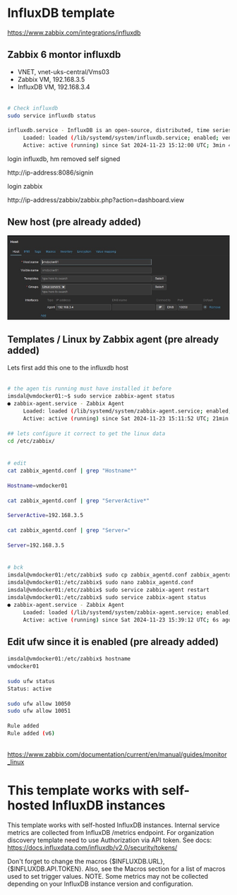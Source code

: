 # InfluxDB template

https://www.zabbix.com/integrations/influxdb

## Zabbix 6 montor influxdb

* VNET, vnet-uks-central/Vms03
* Zabbix VM, 192.168.3.5
* InfluxDB VM, 192.168.3.4

```bash

# Check influxdb
sudo service influxdb status

influxdb.service - InfluxDB is an open-source, distributed, time series database
     Loaded: loaded (/lib/systemd/system/influxdb.service; enabled; vendor preset: enabled)
     Active: active (running) since Sat 2024-11-23 15:12:00 UTC; 3min 4s ago
```

login influxdb, hm removed self signed

http://ip-address:8086/signin

login zabbix

http://ip-address/zabbix/zabbix.php?action=dashboard.view

## New host (pre already added)

![Influxdb host](https://github.com/spawnmarvel/linux-and-azure/blob/main/azure-extra-linux-vm/influxdb/images/influxdb_host.jpg)


## Templates / Linux by Zabbix agent (pre already added)

Lets first add this one to the influxdb host

```bash

# the agen tis running must have installed it before
imsdal@vmdocker01:~$ sudo service zabbix-agent status
● zabbix-agent.service - Zabbix Agent
     Loaded: loaded (/lib/systemd/system/zabbix-agent.service; enabled; vendor preset: enabled)
     Active: active (running) since Sat 2024-11-23 15:11:52 UTC; 21min ago

## lets configure it correct to get the linux data
cd /etc/zabbix/


# edit
cat zabbix_agentd.conf | grep "Hostname*"

Hostname=vmdocker01

cat zabbix_agentd.conf | grep "ServerActive*"

ServerActive=192.168.3.5

cat zabbix_agentd.conf | grep "Server="

Server=192.168.3.5


# bck
imsdal@vmdocker01:/etc/zabbix$ sudo cp zabbix_agentd.conf zabbix_agentd.conf_bck
imsdal@vmdocker01:/etc/zabbix$ sudo nano zabbix_agentd.conf
imsdal@vmdocker01:/etc/zabbix$ sudo service zabbix-agent restart
imsdal@vmdocker01:/etc/zabbix$ sudo service zabbix-agent status
● zabbix-agent.service - Zabbix Agent
     Loaded: loaded (/lib/systemd/system/zabbix-agent.service; enabled; vendor preset: enabled)
     Active: active (running) since Sat 2024-11-23 15:39:12 UTC; 6s ago


```

## Edit ufw since it is enabled (pre already added)

```bash
imsdal@vmdocker01:/etc/zabbix$ hostname
vmdocker01

sudo ufw status
Status: active

sudo ufw allow 10050
sudo ufw allow 10051

Rule added
Rule added (v6)



```

https://www.zabbix.com/documentation/current/en/manual/guides/monitor_linux


# This template works with self-hosted InfluxDB instances

This template works with self-hosted InfluxDB instances. Internal service metrics are collected from InfluxDB /metrics endpoint. For organization discovery template need to use Authorization via API token. See docs: https://docs.influxdata.com/influxdb/v2.0/security/tokens/

Don't forget to change the macros {$INFLUXDB.URL}, {$INFLUXDB.API.TOKEN}. Also, see the Macros section for a list of macros used to set trigger values. NOTE. Some metrics may not be collected depending on your InfluxDB instance version and configuration.











